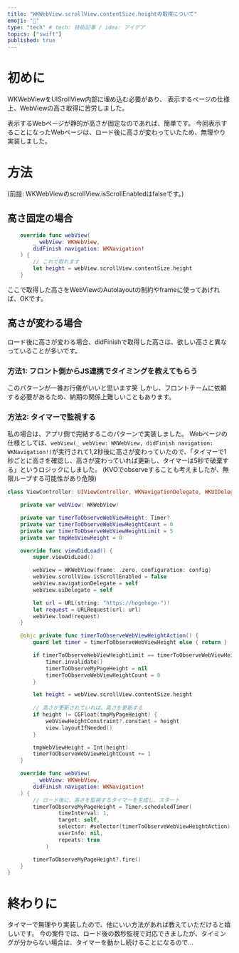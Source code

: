 ```yaml
---
title: "WKWebView.scrollView.contentSize.heightの取得について"
emoji: "🔖"
type: "tech" # tech: 技術記事 / idea: アイデア
topics: ["swift"]
published: true
---
```

# 初めに
WKWebViewをUISrollView内部に埋め込む必要があり、
表示するページの仕様上、WebViewの高さ取得に苦労しました。

表示するWebページが静的が高さが固定なのであれば、簡単です。
今回表示することになったWebページは、ロード後に高さが変わっていたため、無理やり実装しました。

# 方法
(前提: WKWebViewのscrollView.isScrollEnabledはfalseです。)

## 高さ固定の場合
```swift
    override func webView(
        _ webView: WKWebView,
        didFinish navigation: WKNavigation!
    ) {
        // これで取れます
        let height = webView.scrollView.contentSize.height
    }
```
ここで取得した高さをWebViewのAutolayoutの制約やframeに使ってあげれば、OKです。

## 高さが変わる場合
ロード後に高さが変わる場合、didFinishで取得した高さは、欲しい高さと異なっていることが多いです。

### 方法1: フロント側からJS連携でタイミングを教えてもらう
このパターンが一番お行儀がいいと思います笑
しかし、フロントチームに依頼する必要があるため、納期の関係上難しいこともあります。

### 方法2: タイマーで監視する
私の場合は、アプリ側で完結するこのパターンで実装しました。
Webページの仕様としては、`webView(_ webView: WKWebView, didFinish navigation: WKNavigation!)`が実行されて1,2秒後に高さが変わっていたので、「タイマーで1秒ごとに高さを確認し、高さが変わっていれば更新し、タイマーは5秒で破棄する」というロジックにしました。
(KVOでobserveすることも考えましたが、無限ループする可能性があり危険)

```swift
class ViewController: UIViewController, WKNavigationDelegate, WKUIDelegate {

    private var webView: WKWebView!

    private var timerToObserveWebViewHeight: Timer?
    private var timerToObserveWebViewHeightCount = 0
    private var timerToObserveWebViewHeightLimit = 5
    private var tmpWebViewHeight = 0

    override func viewDidLoad() {
        super.viewDidLoad()

        webView = WKWebView(frame: .zero, configuration: config)
        webView.scrollView.isScrollEnabled = false
        webView.navigationDelegate = self
        webView.uiDelegate = self

        let url = URL(string: "https://hogehoge-")!
        let request = URLRequest(url: url)
        webView.load(request)
    }

    @objc private func timerToObserveWebViewHeightAction() {
        guard let timer = timerToObserveWebViewHeight else { return }

        if timerToObserveWebViewHeightLimit == timerToObserveWebViewHeightCount {
            timer.invalidate()
            timerToObserveMyPageHeight = nil
            timerToObserveWebViewHeightCount = 0
        }

        let height = webView.scrollView.contentSize.height
    
        // 高さが更新されていれば、高さを更新する
        if height != CGFloat(tmpMyPageHeight) {
            webViewHeightConstraint?.constant = height
            view.layoutIfNeeded()
        }

        tmpWebViewHeight = Int(height)
        timerToObserveWebViewHeightCount += 1
    }

    override func webView(
        _ webView: WKWebView,
        didFinish navigation: WKNavigation!
    ) {
        // ロード後に、高さを監視するタイマーを生成し、スタート
        timerToObserveMyPageHeight = Timer.scheduledTimer(
                timeInterval: 1,
                target: self,
                selector: #selector(timerToObserveWebViewHeightAction),
                userInfo: nil,
                repeats: true
            )

        timerToObserveMyPageHeight?.fire()
    }
}
```

# 終わりに
タイマーで無理やり実装したので、他にいい方法があれば教えていただけると嬉しいです。
今の案件では、ロード後の数秒監視で対応できましたが、タイミングが分からない場合は、タイマーを動かし続けることになるので...